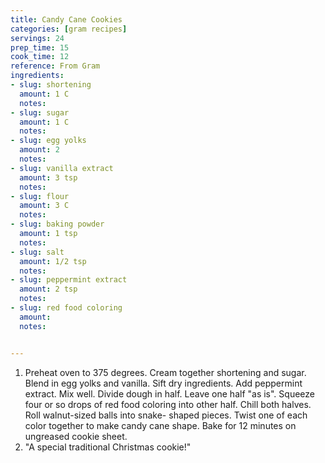 ```yaml
---
title: Candy Cane Cookies
categories: [gram recipes]
servings: 24
prep_time: 15
cook_time: 12
reference: From Gram
ingredients:
- slug: shortening
  amount: 1 C
  notes:
- slug: sugar
  amount: 1 C
  notes:
- slug: egg yolks 
  amount: 2
  notes:
- slug: vanilla extract 
  amount: 3 tsp
  notes:
- slug: flour
  amount: 3 C
  notes:
- slug: baking powder
  amount: 1 tsp
  notes:
- slug: salt
  amount: 1/2 tsp
  notes:
- slug: peppermint extract
  amount: 2 tsp
  notes:
- slug: red food coloring
  amount:
  notes:


---
```




1. Preheat oven to 375 degrees. Cream together shortening and sugar. Blend in egg yolks and vanilla. Sift dry ingredients. Add peppermint extract. Mix well. Divide dough in half. Leave one half "as is". Squeeze four or so drops of red food coloring into other half. Chill both halves. Roll walnut-sized balls into snake- shaped pieces. Twist one of each color together to make candy cane shape. Bake for 12 minutes on ungreased cookie sheet.
2. "A special traditional Christmas cookie!"
